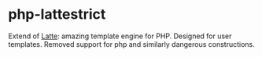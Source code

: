 # php-lattestrict
Extend of [Latte](https://latte.nette.org): amazing template engine for PHP. Designed for user templates. Removed support for php and similarly dangerous constructions.

